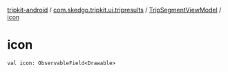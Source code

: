 [tripkit-android](../../index.md) / [com.skedgo.tripkit.ui.tripresults](../index.md) / [TripSegmentViewModel](index.md) / [icon](./icon.md)

# icon

`val icon: ObservableField<Drawable>`